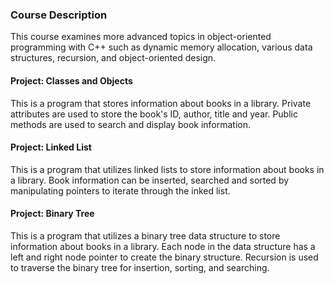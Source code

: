 ### Course Description
This course examines more advanced topics in object-oriented programming with C++ such as dynamic memory allocation, various data structures, recursion, and object-oriented design.

#### Project: Classes and Objects
This is a program that stores information about books in a library. Private attributes are used to store the book's ID, author, title and year. Public methods are used to search and display book information.

#### Project: Linked List
This is a program that utilizes linked lists to store information about books in a library. Book information can be inserted, searched and sorted by manipulating pointers to iterate through the inked list.

#### Project: Binary Tree
This is a program that utilizes a binary tree data structure to store information about books in a library. Each node in the data structure has a left and right node pointer to create the binary structure. Recursion is used to traverse the binary tree for insertion, sorting, and searching.
